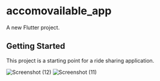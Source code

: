 # accomovailable_app

A new Flutter project.

## Getting Started

This project is a starting point for a ride sharing application.


![Screenshot (12)](https://user-images.githubusercontent.com/52103483/161437611-96bd4a84-9582-4417-a632-e2e143ead297.png)
![Screenshot (11)](https://user-images.githubusercontent.com/52103483/161437612-899369af-46c1-49ae-a3ea-5da993530ac7.png)

